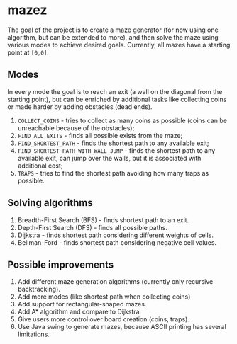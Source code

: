 # mazez
The goal of the project is to create a maze generator (for now using one algorithm, but can be extended to more), and then solve the maze using various modes to achieve desired goals.
Currently, all mazes have a starting point at `[0,0]`.

## Modes
In every mode the goal is to reach an exit (a wall on the diagonal from the starting point), but can be enriched by additional tasks like collecting coins or made harder by adding obstacles (dead ends).
1. `COLLECT_COINS` - tries to collect as many coins as possible (coins can be unreachable because of the obstacles);
2. `FIND_ALL_EXITS` - finds all possible exists from the maze;
3. `FIND_SHORTEST_PATH` - finds the shortest path to any available exit;
4. `FIND_SHORTEST_PATH_WITH_WALL_JUMP` - finds the shortest path to any available exit, can jump over the walls, but it is associated with additional cost;
5. `TRAPS` - tries to find the shortest path avoiding how many traps as possible. 

## Solving algorithms
1. Breadth-First Search (BFS) - finds shortest path to an exit.
2. Depth-First Search (DFS) - finds all possible paths.
3. Dijkstra - finds shortest path considering different weights of cells.
4. Bellman-Ford - finds shortest path considering negative cell values.

## Possible improvements 
1. Add different maze generation algorithms (currently only recursive backtracking).
2. Add more modes (like shortest path when collecting coins)
3. Add support for rectangular-shaped mazes. 
4. Add A* algorithm and compare to Dijkstra. 
5. Give users more control over board creation (coins, traps).
6. Use Java swing to generate mazes, because ASCII printing has several limitations.